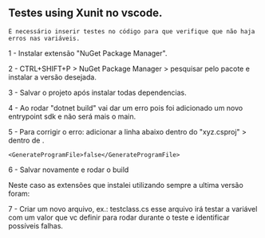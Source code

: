 ## Testes using Xunit no vscode.
    É necessário inserir testes no código para que verifique que não haja erros nas variáveis.

1 - Instalar extensão "NuGet Package Manager".

2 - CTRL+SHIFT+P > NuGet Package Manager > pesquisar pelo pacote e instalar a versão desejada.

3 - Salvar o projeto após instalar todas dependencias.

4 - Ao rodar "dotnet build" vai dar um erro pois foi adicionado um novo entrypoint sdk e não será mais o main.

5 - Para corrigir o erro: adicionar a linha abaixo dentro do "xyz.csproj" > dentro de <PropertyGroup>.

    <GenerateProgramFile>false</GenerateProgramFile>

6 - Salvar novamente e rodar o build

Neste caso as extensões que instalei utilizando sempre a ultima versão foram:
  <ItemGroup>
    <PackageReference Include="Microsoft.NET.Test.Sdk" Version="17.1.0-preview-20211130-02"/>
    <PackageReference Include="xunit" Version="2.4.2-pre.12"/>
    <PackageReference Include="xunit.runner.visualstudio" Version="2.4.3"/>
  </ItemGroup>

7 - Criar um novo arquivo, ex.: testclass.cs
    esse arquivo irá testar a variável com um valor que vc definir para rodar durante o teste e identificar possíveis falhas.